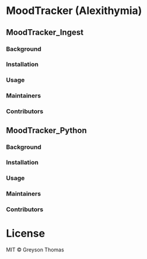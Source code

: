 # MoodTracker (Alexithymia)
## MoodTracker_Ingest

### Background

### Installation

### Usage

### Maintainers

### Contributors


## MoodTracker_Python

### Background

### Installation

### Usage

### Maintainers

### Contributors

# License

MIT &copy; Greyson Thomas
